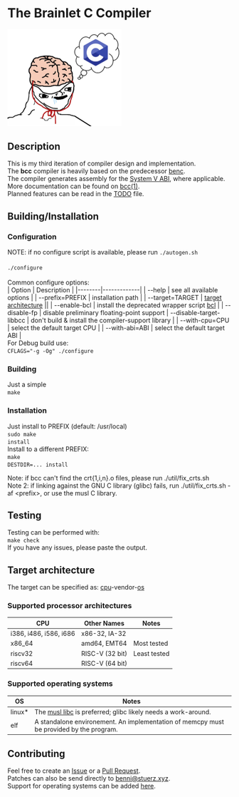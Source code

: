 # The Brainlet C Compiler
<img src="util/bcc.png" width="256"><br>

## Description
This is my third iteration of compiler design and implementation.<br>
The <strong>bcc</strong> compiler is heavily based on the predecessor [benc](https://github.com/Benni3D/benc).<br>
The compiler generates assembly for the [System V ABI](https://wiki.osdev.org/System_V_ABI), where applicable.<br>
More documentation can be found on [bcc(1)](https://stuerz.xyz/bcc.html).<br>
Planned features can be read in the [TODO](./TODO) file.


## Building/Installation
### Configuration
NOTE: if no configure script is available, please run
<code>./autogen.sh</code><br><br>
<code>./configure</code><br><br>
Common configure options:<br>
| Option | Description |
|--------|-------------|
| --help | see all available options |
| --prefix=PREFIX  | installation path |
| --target=TARGET | [target architecture](#target-architecture) ||
| --enable-bcl | install the deprecated wrapper script [bcl](https://github.com/Benni3D/bcc/blob/master/util/bcl) |
| --disable-fp | disable preliminary floating-point support 
| --disable-target-libbcc | don't build & install the compiler-support library |
| --with-cpu=CPU | select the default target CPU |
| --with-abi=ABI | select the default target ABI |
<br>
For Debug build use:<br>
<code>CFLAGS="-g -Og" ./configure</code>

### Building
Just a simple<br>
<code>make</code>

### Installation
Just install to PREFIX (default: /usr/local)<br>
<code>sudo make install</code><br>
Install to a different PREFIX:<br>
<code>make DESTDIR=... install</code><br>

Note: if bcc can't find the crt{1,i,n}.o files, please run ./util/fix\_crts.sh<br>
Note 2: if linking against the GNU C library (glibc) fails, run ./util/fix\_crts.sh -af \<prefix\>, or use the musl C library.

## Testing
Testing can be performed with:<br>
<code>make check</code><br>
If you have any issues, please paste the output.<br>

## Target architecture
The target can be specified as: [cpu](#supported-processor-architectures)-vendor-[os](#supported-operating-systems)

### Supported processor architectures
| CPU | Other Names | Notes |
|------|-------------|---|
| i386, i486, i586, i686 | x86-32, IA-32 | |
| x86\_64 | amd64, EMT64 | Most tested |
| riscv32 | RISC-V (32 bit) | Least tested |
| riscv64 | RISC-V (64 bit) | |

### Supported operating systems
| OS | Notes |
|------|-------------|
| linux* | The [musl libc](https://www.musl-libc.org/) is preferred; glibc likely needs a work-around. |
| elf | A standalone environement. An implementation of memcpy must be provided by the program. |
  
## Contributing
Feel free to create an [Issue](https://github.com/Benni3D/bcc/issues) or a [Pull Request](https://github.com/Benni3D/bcc/pulls).<br>
Patches can also be send directly to <benni@stuerz.xyz>.<br>
Support for operating systems can be added [here](https://github.com/Benni3D/bcc/blob/master/util/m4/ax_set_predef_macros.m4).
